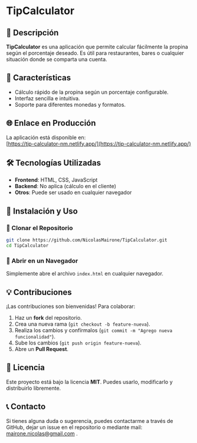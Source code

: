 # TipCalculator

## 📌 Descripción
**TipCalculator** es una aplicación que permite calcular fácilmente la propina según el porcentaje deseado. Es útil para restaurantes, bares o cualquier situación donde se comparta una cuenta.

## 🚀 Características
- Cálculo rápido de la propina según un porcentaje configurable.
- Interfaz sencilla e intuitiva.
- Soporte para diferentes monedas y formatos.

## 🌐 Enlace en Producción
La aplicación está disponible en:  
[https://tip-calculator-nm.netlify.app/](https://tip-calculator-nm.netlify.app/)

## 🛠️ Tecnologías Utilizadas
- **Frontend**: HTML, CSS, JavaScript
- **Backend**: No aplica (cálculo en el cliente)
- **Otros**: Puede ser usado en cualquier navegador

## 📂 Instalación y Uso
### 🔹 Clonar el Repositorio
```bash
git clone https://github.com/NicolasMairone/TipCalculator.git
cd TipCalculator
```

### 🔹 Abrir en un Navegador
Simplemente abre el archivo `index.html` en cualquier navegador.

## 💡 Contribuciones
¡Las contribuciones son bienvenidas! Para colaborar:
1. Haz un **fork** del repositorio.
2. Crea una nueva rama (`git checkout -b feature-nueva`).
3. Realiza los cambios y confírmalos (`git commit -m "Agrego nueva funcionalidad"`).
4. Sube los cambios (`git push origin feature-nueva`).
5. Abre un **Pull Request**.

## 📝 Licencia
Este proyecto está bajo la licencia **MIT**. Puedes usarlo, modificarlo y distribuirlo libremente.

## 📞 Contacto
Si tienes alguna duda o sugerencia, puedes contactarme a través de GitHub, dejar un issue en el repositorio o mediante mail: mairone.nicolas@gmail.com .
